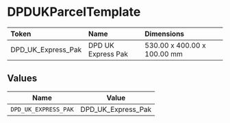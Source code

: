 # DPDUKParcelTemplate

|Token | Name | Dimensions|
|:---|:---|:---|
| DPD_UK_Express_Pak| DPD UK Express Pak | 530.00 x 400.00 x 100.00 mm|



## Values

| Name                 | Value                |
| -------------------- | -------------------- |
| `DPD_UK_EXPRESS_PAK` | DPD_UK_Express_Pak   |